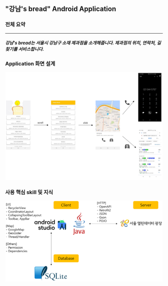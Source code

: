 ## "강남's bread" Android Application

### 전체 요약
---
##### **강남's bread**는 서울시 강남구 소재 제과점을 소개해줍니다. 제과점의 위치, 연락처, 길찾기를 서비스합니다.

### **Application 화면 설계**
![이미지1](./Images/image1.PNG)

### **사용 핵심 skill 및 지식**
![이미지2](./Images/image2.PNG)
